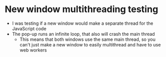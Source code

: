 # New window multithreading testing

- I was testing if a new window would make a separate thread for the JavaScript code
- The pop-up runs an infinite loop, that also will crash the main thread
	- This means that both windows use the same main thread, so you can't just make a new window to easily multithread and have to use web workers